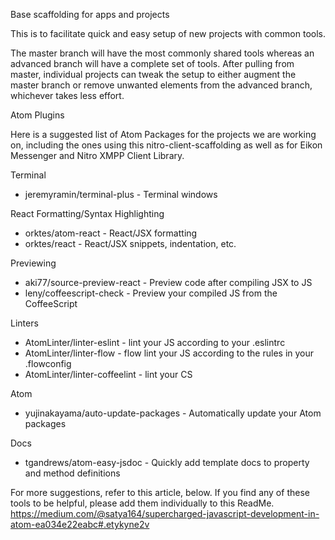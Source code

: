 Base scaffolding for apps and projects

This is to facilitate quick and easy setup of new projects with common tools.

The master branch will have the most commonly shared tools whereas an advanced
branch will have a complete set of tools. After pulling from master,
individual projects can tweak the setup to either augment the master branch or
remove unwanted elements from the advanced branch, whichever takes less effort.

Atom Plugins

Here is a suggested list of Atom Packages for the projects we are working on,
including the ones using this nitro-client-scaffolding as well as for
Eikon Messenger and Nitro XMPP Client Library.

Terminal
- jeremyramin/terminal-plus - Terminal windows

React Formatting/Syntax Highlighting
- orktes/atom-react - React/JSX formatting
- orktes/react - React/JSX snippets, indentation, etc.

Previewing
- aki77/source-preview-react - Preview code after compiling JSX to JS
- leny/coffeescript-check - Preview your compiled JS from the CoffeeScript

Linters
- AtomLinter/linter-eslint - lint your JS according to your .eslintrc
- AtomLinter/linter-flow - flow lint your JS according to the rules in your .flowconfig
- AtomLinter/linter-coffeelint - lint your CS

Atom
- yujinakayama/auto-update-packages - Automatically update your Atom packages

Docs
- tgandrews/atom-easy-jsdoc - Quickly add template docs to property and method definitions

For more suggestions, refer to this article, below. If you find any of these tools to
be helpful, please add them individually to this ReadMe.
https://medium.com/@satya164/supercharged-javascript-development-in-atom-ea034e22eabc#.etykyne2v
